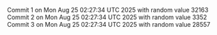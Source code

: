 Commit 1 on Mon Aug 25 02:27:34 UTC 2025 with random value 32163
Commit 2 on Mon Aug 25 02:27:34 UTC 2025 with random value 3352
Commit 3 on Mon Aug 25 02:27:34 UTC 2025 with random value 28557

